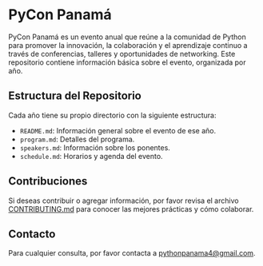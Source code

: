 # PyCon Panamá

PyCon Panamá es un evento anual que reúne a la comunidad de Python para promover la innovación, la colaboración y el aprendizaje continuo a través de conferencias, talleres y oportunidades de networking. Este repositorio contiene información básica sobre el evento, organizada por año.

## Estructura del Repositorio

Cada año tiene su propio directorio con la siguiente estructura:

- `README.md`: Información general sobre el evento de ese año.
- `program.md`: Detalles del programa.
- `speakers.md`: Información sobre los ponentes.
- `schedule.md`: Horarios y agenda del evento.

## Contribuciones

Si deseas contribuir o agregar información, por favor revisa el archivo [CONTRIBUTING.md](CONTRIBUTING.md) para conocer las mejores prácticas y cómo colaborar.

## Contacto

Para cualquier consulta, por favor contacta a [pythonpanama4@gmail.com](mailto:pythonpanama4@gmail.com).
